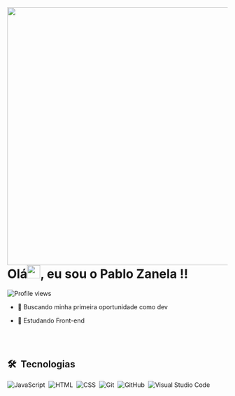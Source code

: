 <img align="right" height="590em" src="https://raw.githubusercontent.com/gist/PabloZanela/fd368743c7d7d75ab3de9770e20acaa8/raw/bfca75346e2dbee3ab9a6e0e88d23553d9f914de/githubcard.svg"/>
<h1 align="left">Olá<img src="https://raw.githubusercontent.com/kaueMarques/kaueMarques/master/hi.gif" height="30px">, eu sou o Pablo Zanela !!</h1>
<p align="left"> <img src="https://komarev.com/ghpvc/?username=PabloZanela&color=yellow" alt="Profile views" /> </p>


- 🚀 Buscando minha primeira oportunidade como dev

- 📕 Estudando Front-end

<br><br>

## 🛠 &nbsp;Tecnologias

![JavaScript](https://img.shields.io/badge/-JavaScript-05122A?style=flat&logo=javascript)&nbsp;
![HTML](https://img.shields.io/badge/-HTML-05122A?style=flat&logo=HTML5)&nbsp;
![CSS](https://img.shields.io/badge/-CSS-05122A?style=flat&logo=CSS3&logoColor=1572B6)&nbsp;
![Git](https://img.shields.io/badge/-Git-05122A?style=flat&logo=git)&nbsp;
![GitHub](https://img.shields.io/badge/-GitHub-05122A?style=flat&logo=github)&nbsp;
![Visual Studio Code](https://img.shields.io/badge/-Visual%20Studio%20Code-05122A?style=flat&logo=visual-studio-code&logoColor=007ACC)&nbsp;
<!--
<br><br>

## ⚙️ &nbsp;Estatisticas GitHub

<p align="left">
<img width="530em" src="https://github-readme-stats.vercel.app/api?username=PabloZanela&show_icons=true&theme=vision-friendly-dark" alt="PabloZanela's stats"/>
<img width="530em" src="https://github-readme-stats.vercel.app/api/top-langs/?username=PabloZanela&layout=compact&theme=vision-friendly-dark" alt="PabloZanela's most languages"/>
</p>


<br><br>

## Contact

<p align="left" style="background:yellow">
<a href="https://twitter.com/Zanelapablo" target="_blank">
  <img align="center" src="https://img.shields.io/badge/-Zanelapablo-05122A?style=flat&logo=twitter" alt="twitter"/>  
</a>
<a href="https://linkedin.com/in/pablo-zanela" target="_blank">
  <img align="center" src="https://img.shields.io/badge/-PabloZanela-05122A?style=flat&logo=linkedin" alt="linkedin"/>
</a>
<a href="https://instagram.com/pablo_zanela" target="_blank">
 <img align="center" src="https://img.shields.io/badge/-pablo_zanela-05122A?style=flat&logo=instagram" alt="instagram"/>
</a>
</p>

-->
